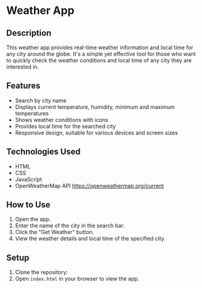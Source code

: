 # Weather App

## Description
This weather app provides real-time weather information and local time for any city around the globe. It's a simple yet effective tool for those who want to quickly check the weather conditions and local time of any city they are interested in.

## Features
- Search by city name
- Displays current temperature, humidity, minimum and maximum temperatures
- Shows weather conditions with icons
- Provides local time for the searched city
- Responsive design, suitable for various devices and screen sizes

## Technologies Used
- HTML
- CSS
- JavaScript
- OpenWeatherMap API https://openweathermap.org/current

## How to Use
1. Open the app.
2. Enter the name of the city in the search bar.
3. Click the "Get Weather" button.
4. View the weather details and local time of the specified city.

## Setup
1. Clone the repository:
2. Open `index.html` in your browser to view the app.
